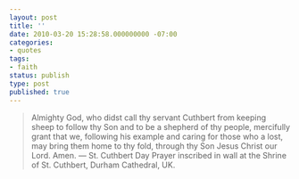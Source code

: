```yaml
---
layout: post
title: ''
date: 2010-03-20 15:28:58.000000000 -07:00
categories:
- quotes
tags:
- faith
status: publish
type: post
published: true
---
```

> Almighty God, who didst call thy servant Cuthbert from keeping sheep to follow thy Son and to be a shepherd of thy people, mercifully grant that we, following his example and caring for those who a lost, may bring them home to thy fold, through thy Son Jesus Christ our Lord. Amen.
&mdash; St. Cuthbert Day Prayer inscribed in wall at the Shrine of St. Cuthbert, Durham Cathedral, UK.
